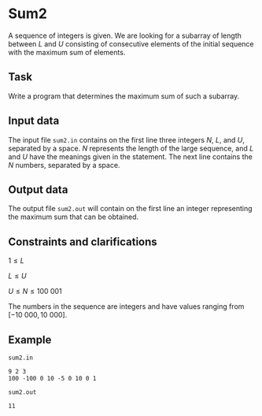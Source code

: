 # Sum2

A sequence of integers is given. We are looking for a subarray of length between $L$ and $U$ consisting of consecutive elements of the initial sequence with the maximum sum of elements.

## Task

Write a program that determines the maximum sum of such a subarray.

## Input data

The input file `sum2.in` contains on the first line three integers $N$, $L$, and $U$, separated by a space. $N$ represents the length of the large sequence, and $L$ and $U$ have the meanings given in the statement. The next line contains the $N$ numbers, separated by a space.

## Output data

The output file `sum2.out` will contain on the first line an integer representing the maximum sum that can be obtained.

## Constraints and clarifications

$1 \leq L$

$L \leq U$

$U \leq N \leq 100\ 001$

The numbers in the sequence are integers and have values ranging from $[-10\ 000, 10\ 000]$.

## Example

`sum2.in`

```
9 2 3
100 -100 0 10 -5 0 10 0 1
```

`sum2.out`

```
11
```